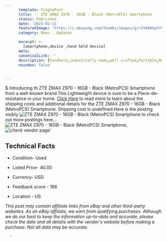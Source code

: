 ```yaml
---
      template: SinglePost
      title: -- ZTE ZMAX Z970 - 16GB - Black (MetroPCS) Smartphone
      status: Published
      date: '2023-02-11'
      featuredImage: 'https://i.ebayimg.com/thumbs/images/g/rXYAAOSwtY9j4otF/s-l225.jpg'
      category: News , Updates

      excerpt: >-
        [smartphone,device ,hand held device]
      meta:
      canonicalLink: ''
      description: [handheld,industrially made,well crafted,Portable,Mobile,Compact,Convenient,Lightweight,Maneuverable,Man-portable,Miniature,Carriable,Hand-held,Light,Holdable,Transportable,Mobile device,Pocket-sized,On-the-go,Wireless,Cordless,Compact size,Convenient size, smartphone,device ,hand held device]
      noindex: false
      

---
```

$
      Introducing th ZTE ZMAX Z970 - 16GB - Black (MetroPCS) Smartphone from a well-known brand.This Lightweight device  is sure to be a Piece-de-resistance in your home. [Click Here](https://www.ebay.com/itm/225405629170?hash=item347b38f2f2%3Ag%3ArXYAAOSwtY9j4otF&mkevt=1&mkcid=1&mkrid=711-53200-19255-0&campid=%253CePNCampaignId%253E&customid=%253CreferenceId%253E&toolid=10049) to read more to learn about the shipping costs and additional details for the ZTE ZMAX Z970 - 16GB - Black (MetroPCS) Smartphone. Shipping cost is undefined.Here is the posting visibly ![ZTE ZMAX Z970 - 16GB - Black (MetroPCS) Smartphone](https://i.ebayimg.com/thumbs/images/g/rXYAAOSwtY9j4otF/s-l225.jpg) to check out more postings here... ![ZTE ZMAX Z970 - 16GB - Black (MetroPCS) Smartphone](https://i.ebayimg.com/images/g/rXYAAOSwtY9j4otF/s-l1600.jpg), ![check vendor page](https://origin-galleryplus.ebayimg.com/ws/web/225405629170_2_0_1/225x225.jpg,https://origin-galleryplus.ebayimg.com/ws/web/225405629170_3_0_1/225x225.jpg,https://origin-galleryplus.ebayimg.com/ws/web/225405629170_4_0_1/225x225.jpg)'

      

 ## Technical Facts 



     
      

 - Condition- Used 


      

 - Listed Price- 40.00 


      

 - Currency- USD 


      

 - Feedback score - 166 


      

 - Location - US 


      
      

 *_This post may contain affiliate links from eBay and other third-party websites. As an eBay affiliate, we earn from qualifying purchases. Although we do our best to keep the information up-to-date and accurate, please check the date and all details with the vendor's website before making a purchase. Not all data may be accurate._*




      -

